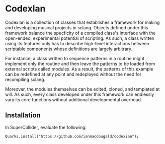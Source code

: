 # CodexIan

CodexIan is a collection of classes that establishes a framework for making and developing musical projects in sclang. Objects defined under this framework balance the specficity of a compiled class's interface with the open-ended, experimental potential of scripting. As such, a class written using its features only has to describe high-level interactions between scriptable components whose definitions are largely arbitrary. 

For instance, a class written to sequence patterns in a routine might implement only the routine and then leave the patterns to be loaded from external scripts called modules. As a result, the patterns of this example can be redefined at any point and redeployed without the need for recompiling sclang.  

Moreover, the modules themselves can be edited, cloned, and templated at will. As such, every class developed under this framework can endlessly vary its core functions without additional developmental overhead.

## Installation

In SuperCollider, evaluate the following: 

`Quarks.install("https://github.com/ianmacdougald/codexian");`
